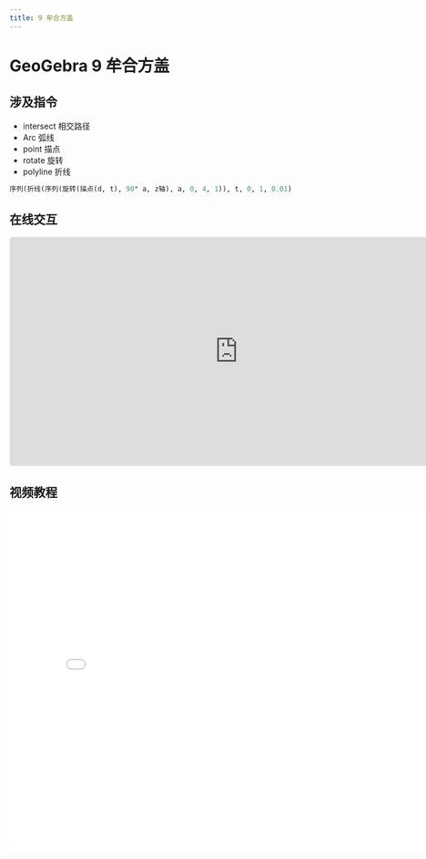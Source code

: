 ```yaml
---
title: 9 牟合方盖
---
```


# GeoGebra 9 牟合方盖

## 涉及指令

- intersect 相交路径
- Arc 弧线
- point 描点
- rotate 旋转
- polyline 折线

```py
序列(折线(序列(旋转(描点(d, t), 90° a, z轴), a, 0, 4, 1)), t, 0, 1, 0.01)
```

## 在线交互

<iframe src="https://ggb123.cn/3d/wfqmnnf7?embed" width="800" height="400" allowfullscreen style="border: 1px solid #e4e4e4;border-radius: 4px;" frameborder="0"></iframe>

## 视频教程

<iframe src="//player.bilibili.com/player.html?aid=800167471&bvid=BV1Ry4y1B7sZ&cid=253662442&page=1" width="800px" height="600px" scrolling="no" border="0" frameborder="no" framespacing="0" allowfullscreen="true"> </iframe>
